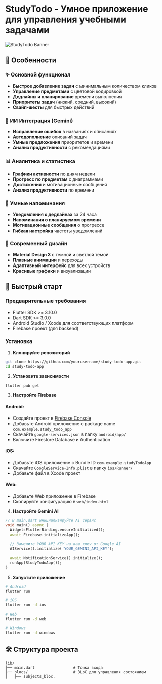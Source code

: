 # StudyTodo - Умное приложение для управления учебными задачами

![StudyTodo Banner](https://via.placeholder.com/800x200/6366f1/ffffff?text=StudyTodo)

## 🌟 Особенности

### ✨ Основной функционал
- **Быстрое добавление задач** с минимальным количеством кликов
- **Управление предметами** с цветовой кодировкой
- **Дедлайны и планирование** времени выполнения
- **Приоритеты задач** (низкий, средний, высокий)
- **Свайп-жесты** для быстрых действий

### 🤖 ИИ Интеграция (Gemini)
- **Исправление ошибок** в названиях и описаниях
- **Автодополнение** описаний задач
- **Умные предложения** приоритетов и времени
- **Анализ продуктивности** с рекомендациями

### 📊 Аналитика и статистика
- **Графики активности** по дням недели
- **Прогресс по предметам** с диаграммами
- **Достижения** и мотивационные сообщения
- **Анализ продуктивности** по времени

### 🔔 Умные напоминания
- **Уведомления о дедлайнах** за 24 часа
- **Напоминания о планируемом времени**
- **Мотивационные сообщения** о прогрессе
- **Гибкая настройка** частоты уведомлений

### 🎨 Современный дизайн
- **Material Design 3** с темной и светлой темой
- **Плавные анимации** и переходы
- **Адаптивный интерфейс** для всех устройств
- **Красивые графики** и визуализации

## 🚀 Быстрый старт

### Предварительные требования
- Flutter SDK >= 3.10.0
- Dart SDK >= 3.0.0
- Android Studio / Xcode для соответствующих платформ
- Firebase проект (для backend)

### Установка

1. **Клонируйте репозиторий**
```bash
git clone https://github.com/yourusername/study-todo-app.git
cd study-todo-app
```

2. **Установите зависимости**
```bash
flutter pub get
```

3. **Настройте Firebase**

#### Android:
- Создайте проект в [Firebase Console](https://console.firebase.google.com/)
- Добавьте Android приложение с package name `com.example.study_todo_app`
- Скачайте `google-services.json` в папку `android/app/`
- Включите Firestore Database и Authentication

#### iOS:
- Добавьте iOS приложение с Bundle ID `com.example.studyTodoApp`
- Скачайте `GoogleService-Info.plist` в папку `ios/Runner/`
- Добавьте файл в Xcode проект

#### Web:
- Добавьте Web приложение в Firebase
- Скопируйте конфигурацию в `web/index.html`

4. **Настройте Gemini AI**
```dart
// В main.dart инициализируйте AI сервис
void main() async {
  WidgetsFlutterBinding.ensureInitialized();
  await Firebase.initializeApp();
  
  // Замените YOUR_API_KEY на ваш ключ от Google AI
  AIService().initialize('YOUR_GEMINI_API_KEY');
  
  await NotificationService().initialize();
  runApp(StudyTodoApp());
}
```

5. **Запустите приложение**
```bash
# Android
flutter run

# iOS
flutter run -d ios

# Web
flutter run -d web

# Windows
flutter run -d windows
```

## 🛠️ Структура проекта

```
lib/
├── main.dart                 # Точка входа
├── blocs/                    # BLoC для управления состоянием
│   ├── subjects_bloc.